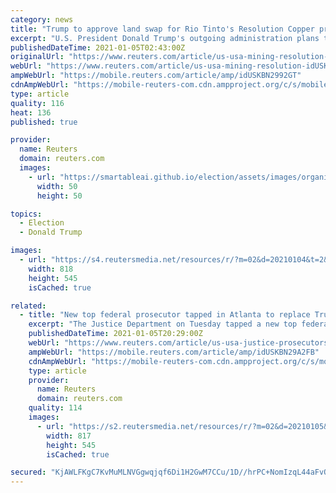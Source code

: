 ```yaml
---
category: news
title: "Trump to approve land swap for Rio Tinto's Resolution Copper project: U.S. Forest Service"
excerpt: "U.S. President Donald Trump's outgoing administration plans to approve a controversial land swap needed for Rio Tinto Ltd and partners to build an Arizona copper project that Native American tribes say will destroy sites of cultural and religious value."
publishedDateTime: 2021-01-05T02:43:00Z
originalUrl: "https://www.reuters.com/article/us-usa-mining-resolution-idUSKBN2992GT"
webUrl: "https://www.reuters.com/article/us-usa-mining-resolution-idUSKBN2992GT"
ampWebUrl: "https://mobile.reuters.com/article/amp/idUSKBN2992GT"
cdnAmpWebUrl: "https://mobile-reuters-com.cdn.ampproject.org/c/s/mobile.reuters.com/article/amp/idUSKBN2992GT"
type: article
quality: 116
heat: 136
published: true

provider:
  name: Reuters
  domain: reuters.com
  images:
    - url: "https://smartableai.github.io/election/assets/images/organizations/reuters.com-50x50.jpg"
      width: 50
      height: 50

topics:
  - Election
  - Donald Trump

images:
  - url: "https://s4.reutersmedia.net/resources/r/?m=02&d=20210104&t=2&i=1546595834&w=&fh=545px&fw=&ll=&pl=&sq=&r=LYNXMPEH03189"
    width: 818
    height: 545
    isCached: true

related:
  - title: "New top federal prosecutor tapped in Atlanta to replace Trump appointee who abruptly resigned"
    excerpt: "The Justice Department on Tuesday tapped a new top federal prosecutor to preside over the Atlanta office, a day after the Trump-appointed U.S. Attorney there abruptly resigned."
    publishedDateTime: 2021-01-05T20:29:00Z
    webUrl: "https://www.reuters.com/article/us-usa-justice-prosecutors/new-top-federal-prosecutor-tapped-in-atlanta-to-replace-trump-appointee-who-abruptly-resigned-idUSKBN29A2FB?edition-redirect=ca"
    ampWebUrl: "https://mobile.reuters.com/article/amp/idUSKBN29A2FB"
    cdnAmpWebUrl: "https://mobile-reuters-com.cdn.ampproject.org/c/s/mobile.reuters.com/article/amp/idUSKBN29A2FB"
    type: article
    provider:
      name: Reuters
      domain: reuters.com
    quality: 114
    images:
      - url: "https://s2.reutersmedia.net/resources/r/?m=02&d=20210105&t=2&i=1546707585&w=&fh=545px&fw=&ll=&pl=&sq=&r=LYNXMPEH041AH"
        width: 817
        height: 545
        isCached: true

secured: "KjAWLFKgC7KvMuMLNVGgwqjqf6Di1H2GwM7CCu/1D//hrPC+NomIzqL44aFvQ8/K+7a71i6EaenIAPLngDXcydD8mC+tx9V0DNCiKIAxskEgQD8GjG54/TjUR6KTbkMK0JuuqAcRNjFllRTeBeKlJamJkTZJ7SHm0tAfeFgo928mCRPSJEB3u+5mxxaXba272VTUoK4iFgG9stFfe0n9rIZA63MJrfW4FsuxBTbbgJdj6FEsJ+rWqBpJ1IFTViFh1gciNxP5tmx3owaQmU4egOULNWDgiC6nHrNxLl+J1nmgSzWXBJf5tMpBg8p4gW+GCLKpPefLFA/l0eR9GBRD5gcQ3gPLsDkFnWyemQ0AL4Y=;1ZfVAeP8H7yMLEfkEVyU7A=="
---
```


